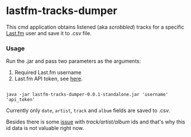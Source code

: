 # lastfm-tracks-dumper

This cmd application obtains listened (aka *scrobbled*) tracks for a specific [Last.fm](https://www.last.fm/home) user 
and save it to .csv file.

### Usage 

Run the .jar and pass two parameters as the arguments:

1. Required Last.fm username
2. Last.fm API token, see [here](https://www.last.fm/api#getting-started).

```shell

java -jar lastfm-tracks-dumper-0.0.1-standalone.jar 'username' 'api_token'
```

Currently only `date`, `artist`, `track` and `album` fields are saved to .csv. 

Besides there is some [issue](
https://support.last.fm/t/invalid-mbids-in-responses-to-user-gettoptracks-and-user-getrecenttracks/2011) with *track/artist/album* ids and that's why this id data is not valuable right now.

